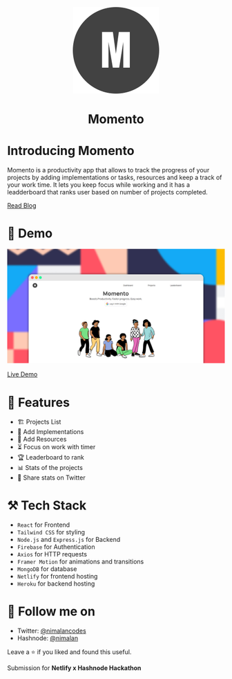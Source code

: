 <center><img src="src/assets/logo.svg"></center>
<center><h1>Momento</h1></center>


# Introducing Momento
Momento is a productivity app that allows to track the progress of your projects by adding implementations or tasks, resources and keep a track of your work time. It lets you keep focus while working and it has a leadderboard that ranks user based on number of projects completed.

[Read Blog](https://nimalan.hashnode.dev/introducing-momento-a-productivity-app-to-track-the-progress-of-your-projects#heading-flashback)

# 🚀 Demo
<img src="src/assets/frame.jpg" />

[Live Demo](https://momento-app.netlify.app/)

# 📄 Features

- 🏗️ Projects List
- 📃 Add Implementations 
- 📄 Add Resources
- ⏳ Focus on work with timer
- 🏆 Leaderboard to rank
- 📊 Stats of the projects
- 📨 Share stats on Twitter

# ⚒️ Tech Stack
- ```React``` for Frontend
- ```Tailwind CSS``` for styling
- ```Node.js``` and ```Express.js``` for Backend
- ```Firebase``` for Authentication
- ```Axios``` for HTTP requests
- ```Framer Motion``` for animations and transitions
- ```MongoDB``` for database
- ```Netlify``` for frontend hosting
- ```Heroku``` for backend hosting

# 📲 Follow me on

- Twitter: [@nimalancodes](https://twitter.com/nimalancodes)
- Hashnode: [@nimalan](https://hashnode.com/@nimalan)

Leave a ⭐ if you liked and found this useful.

Submission for **Netlify x Hashnode Hackathon**
